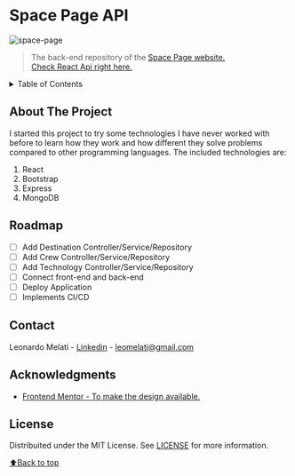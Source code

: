 <div id="top"></div>

# Space Page API

<img src="space-page.gif" alt="space-page">

> The back-end repository of the [Space Page website.](https://leonardo-space-page.herokuapp.com/)  
> [Check React Api right here.](https://github.com/Leomelati/space-page)

<details>
  <summary>Table of Contents</summary>
  <ol>
    <li><a href="#about-the-project">About The Project</a></li>
    <li><a href="#roadmap">Roadmap</a></li>
    <li><a href="#license">License</a></li>
    <li><a href="#contact">Contact</a></li>
    <li><a href="#acknowledgments">Acknowledgments</a></li>
  </ol>
</details>

## About The Project

I started this project to try some technologies I have never worked with before to learn how they work and how different they solve problems compared to other programming languages.
The included technologies are:
1. React
2. Bootstrap
3. Express
4. MongoDB

## Roadmap

- [ ] Add Destination Controller/Service/Repository
- [ ] Add Crew Controller/Service/Repository
- [ ] Add Technology Controller/Service/Repository
- [ ] Connect front-end and back-end
- [ ] Deploy Application
- [ ] Implements CI/CD

## Contact

Leonardo Melati - [Linkedin](https://www.linkedin.com/in/leonardo-melati/) - leomelati@gmail.com

## Acknowledgments

* [Frontend Mentor - To make the design available.](https://www.frontendmentor.io/)

## License

Distribuited under the MIT License. See [LICENSE](LICENSE.md) for more information.

<p align="left"><a href="#top">⬆Back to top</a></p>
